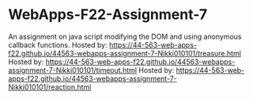 # WebApps-F22-Assignment-7
An assignment on java script modifying the DOM and using anonymous callback functions.
Hosted by: https://44-563-web-apps-f22.github.io/44563-webapps-assignment-7-Nikki010101/treasure.html
Hosted by: https://44-563-web-apps-f22.github.io/44563-webapps-assignment-7-Nikki010101/timeout.html
Hosted by: https://44-563-web-apps-f22.github.io/44563-webapps-assignment-7-Nikki010101/reaction.html